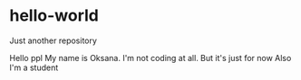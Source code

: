 # hello-world
Just another repository

Hello ppl
My name is Oksana. I'm not coding at all. But it's just for now
Also I'm a student

